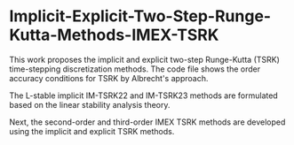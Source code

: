 # Implicit-Explicit-Two-Step-Runge-Kutta-Methods-IMEX-TSRK
This work proposes the implicit and explicit two-step Runge-Kutta (TSRK) time-stepping discretization methods.
The code file shows the order accuracy conditions for TSRK by Albrecht's approach.

The L-stable implicit IM-TSRK22 and IM-TSRK23 methods are formulated based on the linear stability analysis theory.

Next, the second-order and third-order IMEX TSRK methods are developed using the implicit and explicit TSRK methods.

